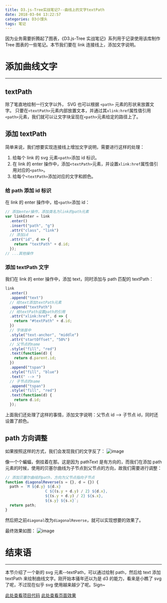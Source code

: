 ```yaml
---
title: D3.js-Tree实战笔记7--曲线上的文字textPath
date: 2018-03-04 13:22:57
categories: D3小馒头
tags: 笔记
---
```


因为业务需要折腾起了图表，《D3.js-Tree 实战笔记》系列用于记录使用该库制作 Tree 图表的一些笔记。本节我们要在 link 连接线上，添加文字说明。

<!--more-->

# 添加曲线文字

---

## textPath

除了笔直地绘制一行文字以外， SVG 也可以根据 `<path>` 元素的形状来放置文字。 只要在`<textPath>`元素内部放置文本，并通过其`xlink:href`属性值引用`<path>`元素，我们就可以让文字块呈现在`<path>`元素给定的路径上了。

## 添加 textPath

简单来说，我们想要实现连接线上增加文字说明，需要进行这样的处理：

1. 给每个 link 的 svg 元素`<path>`添加 id 标识。
2. 在 link 的 enter 操作中，添加`<textPath>`元素，并设置`xlink:href`属性值引用对应的`<path>`。
3. 给每个`<textPath>`添加对应的文字和颜色。

### 给 path 添加 id 标识

在 link 的 enter 操作中，给`<path>`添加 id：

```js
// 添加enter操作，添加类名为link的path元素
var linkEnter = link
  .enter()
  .insert("path", "g")
  .attr("class", "link")
  // 添加id
  .attr("id", d => {
    return "textPath" + d.id;
  });
// ...其他操作
```

### 添加 textPath 文字

我们在 link 的 enter 操作中，添加 text，同时添加与 path 匹配的 textPath：

```js
link
  .enter()
  .append("text")
  // 给text添加textPath元素
  .append("textPath")
  // 给textPath设置path的引用
  .attr("xlink:href", d => {
    return "#textPath" + d.id;
  })
  // 字体居中
  .style("text-anchor", "middle")
  .attr("startOffset", "50%")
  // 父节点的name
  .style("fill", "red")
  .text(function(d) {
    return d.parent.id;
  })
  .append("tspan")
  .style("fill", "blue")
  .text(" --> ")
  // 子节点的name
  .append("tspan")
  .style("fill", "red")
  .text(function(d) {
    return d.id;
  });
```

上面我们还处理了这样的事情，添加文字说明：父节点 id --> 子节点 id，同时还设置了颜色。

## path 方向调整

如果按照这样的方式，我们会发现我们的文字反了：
![image](https://github-imglib-1255459943.cos.ap-chengdu.myqcloud.com/1513586990%281%29.png)

像一个个蝙蝠，倒挂着在那。这是因为 pathText 是有方向的，而我们在添加 path 元素的时候，使用的贝塞尔曲线为子节点到父节点的方向，故我们需要进行调整：

```js
// 添加贝塞尔曲线的path，方向为父节点指向子节点
function diagonalReverse(s = {}, d = {}) {
  path = `M ${d.y} ${d.x}
                  C ${(s.y + d.y) / 2} ${d.x},
                  ${(s.y + d.y) / 2} ${s.x},
                  ${s.y} ${s.x}`;
  return path;
}
```

然后把之前`diagonal`改为`diagonalReverse`，就可以实现想要的效果了。

最终效果如图：
![image](https://github-imglib-1255459943.cos.ap-chengdu.myqcloud.com/1513586680%281%29.png)

# 结束语

---

本节介绍了一个新的 svg 元素--textPath，可以通过绘制 path，然后给 text 添加 textPath 来绘制曲线文字。刚开始本骚年还以为是 d3 的能力，看来是小瞧了 svg 了呢，不过现在似乎 svg 使用越来越少了呢。Sign~

[此处查看项目代码](https://github.com/godbasin/godbasin.github.io/tree/blog-codes/d3-tree-notes/7-text-path)
[此处查看页面效果](http://d3.godbasin.com/7-text-path/index.html)
